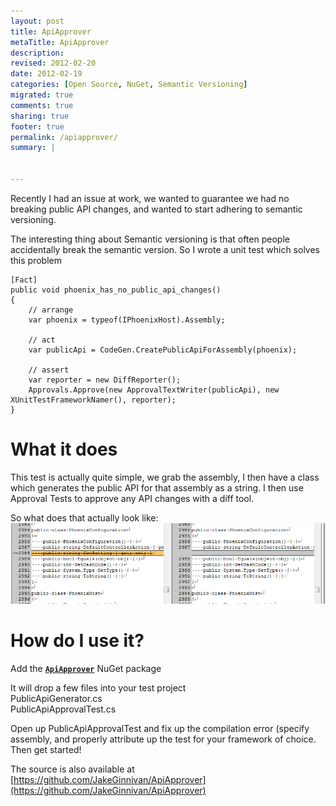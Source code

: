 ```yaml
---
layout: post
title: ApiApprover
metaTitle: ApiApprover
description: 
revised: 2012-02-20
date: 2012-02-19
categories: [Open Source, NuGet, Semantic Versioning]
migrated: true
comments: true
sharing: true
footer: true
permalink: /apiapprover/
summary: | 
  

---
```

Recently I had an issue at work, we wanted to guarantee we had no breaking public API changes, and wanted to start adhering to semantic versioning.

The interesting thing about Semantic versioning is that often people accidentally break the semantic version. So I wrote a unit test which solves this problem

    [Fact]
    public void phoenix_has_no_public_api_changes()
    {
        // arrange
        var phoenix = typeof(IPhoenixHost).Assembly;

        // act
        var publicApi = CodeGen.CreatePublicApiForAssembly(phoenix);

        // assert
        var reporter = new DiffReporter();
        Approvals.Approve(new ApprovalTextWriter(publicApi), new XUnitTestFrameworkNamer(), reporter);
    }
<!-- more -->

# What it does
This test is actually quite simple, we grab the assembly, I then have a class which generates the public API for that assembly as a string. I then use Approval Tests to approve any API changes with a diff tool.

So what does that actually look like:  
![ApiChange](/assets/posts/2012-02-19-apiapprover/ApiChange.png)

# How do I use it?

Add the [**`ApiApprover`**](https://nuget.org/packages/ApiApprover/1.0.0) NuGet package  
  
It will drop a few files into your test project  
PublicApiGenerator.cs  
PublicApiApprovalTest.cs  

Open up PublicApiApprovalTest and fix up the compilation error (specify assembly, and properly attribute up the test for your framework of choice. Then get started!


The source is also available at [https://github.com/JakeGinnivan/ApiApprover](https://github.com/JakeGinnivan/ApiApprover)